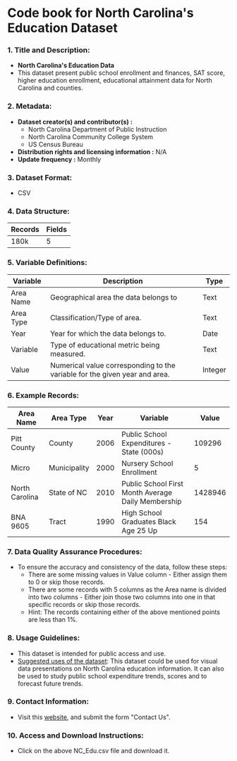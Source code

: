# Code book for North Carolina's Education Dataset

### 1. Title and Description:

- **North Carolina's Education Data**
- This dataset present public school enrollment and finances, SAT score, higher education enrollment, educational attainment data for North Carolina and counties.

### 2. Metadata:

- **Dataset creator(s) and contributor(s) :**
  - North Carolina Department of Public Instruction
  - North Carolina Community College System
  - US Census Bureau
- **Distribution rights and licensing information :** N/A
- **Update frequency :** Monthly

### 3. Dataset Format:

- CSV

### 4. Data Structure:

| Records | Fields |
| ------- | ------ |
| 180k    | 5      |

### 5. Variable Definitions:

| Variable  | Description                                                                | Type    |
| --------- | -------------------------------------------------------------------------- | ------- |
| Area Name | Geographical area the data belongs to                                      | Text    |
| Area Type | Classification/Type of area.                                               | Text    |
| Year      | Year for which the data belongs to.                                        | Date    |
| Variable  | Type of educational metric being measured.                                 | Text    |
| Value     | Numerical value corresponding to the variable for the given year and area. | Integer |

### 6. Example Records:

| Area Name      | Area Type    | Year | Variable                                           | Value   |
| -------------- | ------------ | ---- | -------------------------------------------------- | ------- |
| Pitt County    | County       | 2006 | Public School Expenditures - State (000s)          | 109296  |
| Micro          | Municipality | 2000 | Nursery School Enrollment                          | 5       |
| North Carolina | State of NC  | 2010 | Public School First Month Average Daily Membership | 1428946 |
| BNA 9605       | Tract        | 1990 | High School Graduates Black Age 25 Up              | 154     |

### 7. Data Quality Assurance Procedures:

- To ensure the accuracy and consistency of the data, follow these steps:
  - There are some missing values in Value column - Either assign them to 0 or skip those records.
  - There are some records with 5 columns as the Area name is divided into two columns - Either join those two columns into one in that specific records or skip those records.
  - Hint: The records containing either of the above mentioned points are less than 1%.

### 8. Usage Guidelines:

- This dataset is intended for public access and use.
- <u>Suggested uses of the dataset</u>: This dataset could be used for visual data presentations on North Carolina education information. It can also be used to study public school expenditure trends, scores and to forecast future trends.

### 9. Contact Information:

- Visit this [website](https://linc.osbm.nc.gov/pages/contact/), and submit the form "Contact Us".

### 10. Access and Download Instructions:

- Click on the above NC_Edu.csv file and download it.
